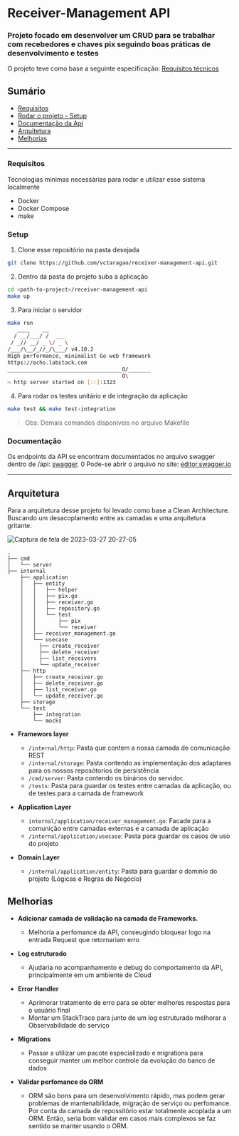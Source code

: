 # Receiver-Management API

### Projeto focado em desenvolver um CRUD para se trabalhar com recebedores e chaves pix seguindo boas práticas de desenvolvimento e testes

O projeto teve como base a seguinte especificação: [Requisitos técnicos](https://docs.google.com/document/d/1XyjrQZgWG_m42OK6YR6MIm5MXY5INvSNWxEuFyexaaw/edit?usp=sharing)

## Sumário

- [Requisitos](#requisitos)
- [Rodar o projeto - Setup](#setup)
- [Documentação da Api](#documentação)
- [Arquitetura](#arquitetura)
- [Melhorias](#melhorias)

---

### Requisitos

Técnologias minimas necessárias para rodar e utilizar esse sistema localmente

- Docker
- Docker Compose
- make

### Setup

1. Clone esse repositório na pasta desejada

```bash
git clone https://github.com/vctaragao/receiver-management-api.git
```

2. Dentro da pasta do projeto suba a aplicação

```bash
cd <path-to-project>/receiver-management-api
make up
```

3. Para iniciar o servidor

```bash
make run
   ____    __
  / __/___/ /  ___
 / _// __/ _ \/ _ \
/___/\__/_//_/\___/ v4.10.2
High performance, minimalist Go web framework
https://echo.labstack.com
____________________________________O/_______
                                    O\
⇨ http server started on [::]:1323
```

4. Para rodar os testes unitário e de integração da aplicação

```bash
make test && make test-integration
```

> Obs: Demais comandos disponiveis no arquivo Makefile

### Documentação

Os endpoints da API se encontram documentados no arquivo swagger dentro de /api: [swagger](https://github.com/vctaragao/receiver-management-api/blob/main/api/swagger.yaml).
0
Pode-se abrir o arquivo no site: [editor.swagger.io](https://editor.swagger.io/)

---

## Arquitetura

Para a arquitetura desse projeto foi levado como base a Clean Architecture. Buscando um desacoplamento entre as camadas e
uma arquitetura gritante.

![Captura de tela de 2023-03-27 20-27-05](https://user-images.githubusercontent.com/26884793/228092690-92990a92-1fd1-4151-8ae8-ed50871a105a.png)

```
.
├── cmd
│   └── server
├── internal
    ├── application
    │   ├── entity
    │   │   ├── helper
    │   │   ├── pix.go
    │   │   ├── receiver.go
    │   │   ├── repository.go
    │   │   └── test
    │   │       ├── pix
    │   │       └── receiver
    │   ├── receiver_management.go
    │   └── usecase
    │     ├── create_receiver
    │     ├── delete_receiver
    │     ├── list_receivers
    │     └── update_receiver
    ├── http
    │   ├── create_receiver.go
    │   ├── delete_receiver.go
    │   ├── list_receiver.go
    │   └── update_receiver.go
    ├── storage
    └── test
        ├── integration
        └── mocks
```

- **Framewors layer**

  - `/internal/http`: Pasta que contem a nossa camada de comunicação REST
  - `/internal/storage`: Pasta contendo as implementação dos adaptares para os nossos reposótorios de persistência
  - `/cmd/server`: Pasta contendo os binários do servidor.
  - `/tests`: Pasta para guardar os testes entre camadas da aplicação, ou de testes para a camada de framework

- **Application Layer**

  - `internal/application/receiver_management.go`: Facade para a comunição entre camadas externas e a camada de aplicação
  - `/internal/application/usecase`: Pasta para guardar os casos de uso do projeto

- **Domain Layer**
  - `/internal/application/entity`: Pasta para guardar o dominio do projeto (Lógicas e Regras de Negócio)

## Melhorias

- **Adicionar camada de validação na camada de Frameworks.**

  - Melhoria a perfomance da API, conseugindo bloquear logo na entrada Request que retornariam erro

- **Log estruturado**

  - Ajudaria no acompanhamento e debug do comportamento da API, principalmente em um ambiente de Cloud

- **Error Handler**

  - Aprimorar tratamento de erro para se obter melhores respostas para o usuário final
  - Montar um StackTrace para junto de um log estruturado melhorar a Observabilidade do serviço

- **Migrations**
  - Passar a utilizar um pacote especializado e migrations para conseguir manter um melhor controle da evolução do banco de dados
- **Validar perfomance do ORM**
  - ORM são bons para um desenvolvimento rápido, mas podem gerar problemas de mantenabilidade, migração de serviço ou perfomance.
    Por conta da camada de repossitório estar totalmente acoplada a um ORM. Então, seria bom validar em casos mais complexos se
    faz sentido se manter usando o ORM.
